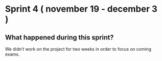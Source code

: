 # Sprint 4 ( november 19 - december 3 )

## What happened during this sprint?

We didn’t work on the project for two weeks in order to focus on coming exams.